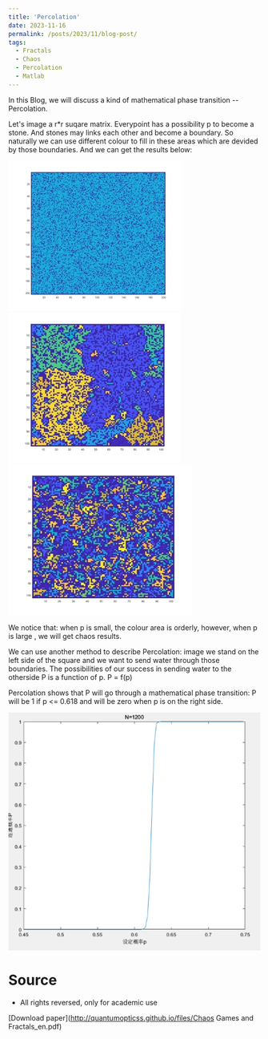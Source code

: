 ```yaml
---
title: 'Percolation'
date: 2023-11-16
permalink: /posts/2023/11/blog-post/
tags:
  - Fractals
  - Chaos
  - Percolation
  - Matlab
---
```


In this Blog, we will discuss a kind of mathematical phase transition -- Percolation. 

Let's image a r*r suqare matrix. Everypoint has a possibility p to become a stone. And stones may links each other and become a boundary. So naturally we can use different colour to fill in these areas which are devided by those boundaries. And we can get the results below:

<img src='/images/ys_colour_0.2.jpg' alt="Colour Percolation with p = 0.2"> <img src='/images/ys_colour_0.4.jpg' alt="Colour Percolation with p = 0.4">    <img src='/images/ys_colour_0.6.jpg' alt="Colour Percolation with p = 0.6">

We notice that: when p is small, the colour area is orderly, however, when p is large , we will get chaos results.

We can use another method to describe Percolation: image we stand on the left side of the square and we want to send water through those boundaries. The possibilities of our success in sending water to the otherside P is  a function of p. P = f(p)

Percolation shows that P will go through a mathematical phase transition: P will be 1 if p <= 0.618 and will be zero when p is on the right side.

<img src='/images/ys_plot.PNG' alt="Possibility of success">

Source
======
* All rights reversed, only for academic use

[Download paper](http://quantumopticss.github.io/files/Chaos Games and Fractals_en.pdf) 